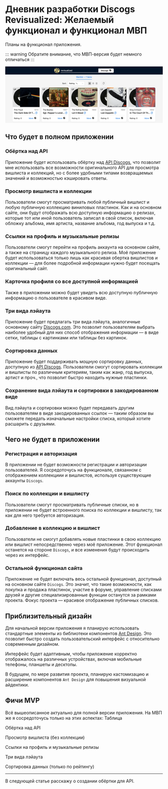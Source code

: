 # Дневник разработки Discogs Revisualized: Желаемый функционал и функционал МВП

Планы на функционал приложения. 

::: warning Обратите внимание, что МВП-версия будет немного отличаться
:::

![cover](features_cover.webp)

## Что будет в полном приложении

### Обёртка над API

Приложение будет использовать обёртку над [API Discogs](https://www.discogs.com/developers), что позволит мне использовать все возможности оригинального API для просмотра вишлиста и коллекций, но с более удобными типами возвращаемых значений и возможностью кэшировать ответы.

### Просмотр вишлиста и коллекции

Пользователи смогут просматривать любой публичный вишлист и любую публичную коллекцию виниловых пластинок. Как и на основном сайте, они будут отображать всю доступную информацию о релизах, которые тот или иной пользователь записал в свой список,  включая обложку альбома, имя артиста, название альбома, год выпуска и т.д.

### Ссылки на профиль и музыкальные релизы

Пользователи смогут перейти на профиль аккаунта на основном сайте, а также на страницу каждого музыкального релиза. Моё приложение будет использоваться только лишь как красивая обертка вишлистов и коллекции — для более подробной информации нужно будет посещать оригинальный сайт.

### Карточка профиля со все доступной информацией

Также в приложении можно будет увидеть всю доступную публичную информацию о пользователе в красивом виде.

### Три вида лэйаута

Приложение будет предлагать три вида лэйаута, аналогичные основному сайту [Discogs.com](http://discogs.com/). Это позволит пользователям выбрать наиболее удобный для них способ отображения информации — в виде сетки, таблицы с картинками или таблицы без картинок.

### Сортировка данных

Приложение будет поддерживать мощную сортировку данных, доступную из [API Discogs](https://www.discogs.com/developers). Пользователи смогут сортировать коллекции и вишлисты по различным критериям, таким как жанр, год выпуска, артист и проч., что позволит быстро находить нужные пластинки.

### Сохранение вида лэйаута и сортировки в закодированном виде


Вид лэйаута и сортировки можно будет передавать другим пользователям в виде закодированных ссылок — таким образом вы сможете передать изначальные настройки списка, который хотите расшарить с друзьями.

## Чего не будет в приложении

### Регистрация и авторизация

В приложении не будет возможности регистрации и авторизации пользователей. Я сосредоточусь на функционале, связанном с отображением коллекциии и вишлистов, используя существующие аккаунты `Discogs`.

### Поиск по коллекции и вишлисту

Пользователи смогут просматривать публичные списки, но в приложении не будет встроенного поиска по коллекции и вишлисту, так как для него требуется авторизация.

### Добавление в коллекцию и вишлист

Пользователи не смогут добавлять новые пластинки в свою коллекцию или вишлист непосредственно через моё приложение. Этот функционал останется на стороне `Discogs`, и все изменения будут происходить через их интерфейс.

### Остальной функционал сайта

Приложение не будет включать весь остальной функционал, доступный на основном сайте `Discogs`. Это значит, что такие возможности, как покупка и продажа пластинок, участие в форуме, управление списками друзей и другие специализированные функции останутся за рамками проекта. Фокус проекта — красивое отображение публичных списков.

## Приблизительный дизайн

Для начальной версии приложения я планирую использовать стандартные элементы из библиотеки компонентов [Ant Design](https://ant.design/). Это позволит быстро создать пользовательский интерфейс с относительно современным дизайном.

Интерфейс будет адаптивным, чтобы приложение корректно отображалось на различных устройствах, включая мобильные телефоны, планшеты и десктопы.

В будущем, по мере развития проекта, планирую кастомизацию и расширение компонентов `Ant Design` для повышения визуальной айдентики.

## Фичи MVP

Всё вышеописанное актуально для полной версии приложения. На МВП же я сосредоточусь только на этих аспектах: Таблица

Обёртка над API

Просмотр вишлиста (без коллекции)

Ссылки на профиль и музыкальные релизы

Три вида лэйаута

Сортировка данных (только по рейтингу)

---

В следующей статье расскажу о создании обёртки для API.